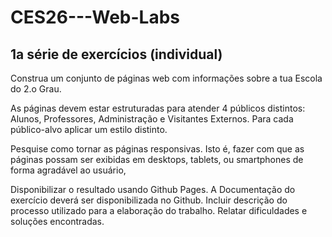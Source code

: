 ﻿# CES26---Web-Labs

## 1a série de exercícios (individual)

Construa um conjunto de páginas web com informações sobre a tua
Escola do 2.o Grau.


As páginas devem estar estruturadas para atender 4 públicos
distintos: Alunos, Professores, Administração e Visitantes Externos. Para cada
público-alvo aplicar um estilo distinto.


Pesquise como tornar as páginas responsivas. Isto é, fazer
com que as páginas possam ser exibidas em desktops, tablets, ou smartphones de
forma agradável ao usuário,


Disponibilizar o resultado usando Github Pages.
A Documentação do exercício deverá ser
disponibilizada no Github. Incluir descrição do processo utilizado para a
elaboração do trabalho. Relatar dificuldades e soluções encontradas.
